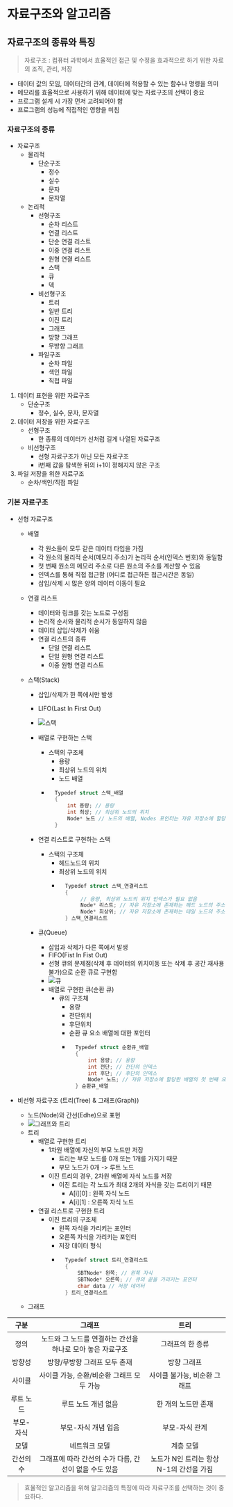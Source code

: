 # 자료구조와 알고리즘

## 자료구조의 종류와 특징

> 자료구조 : 컴퓨터 과학에서 효율적인 접근 및 수정을 효과적으로 하기 위한 자료의 조직, 관리, 저장

- 테이터 값의 모임, 데이터간의 관계, 데이터에 적용할 수 있는 함수나 명령을 의미
- 메모리를 효율적으로 사용하기 위해 데이터에 맞는 자료구조의 선택이 중요
- 프로그램 설계 시 가장 먼저 고려되어야 함
- 프로그램의 성능에 직접적인 영향을 미침

### 자료구조의 종류

- 자료구조
  - 물리적
    - 단순구조
      - 정수
      - 실수
      - 문자
      - 문자열
  - 논리적
    - 선형구조
      - 순차 리스트
      - 연결 리스트
      - 단순 연결 리스트
      - 이중 연결 리스트
      - 원형 연결 리스트
      - 스택
      - 큐
      - 덱
    - 비선형구조
      - 트리
      - 일반 트리
      - 이진 트리
      - 그래프
      - 방향 그래프
      - 무방향 그래프
    - 파일구조
      - 순차 파일
      - 색인 파일
      - 직접 파일

1. 데이터 표현을 위한 자료구조
   - 단순구조
     - 정수, 실수, 문자, 문자열
2. 데이터 저장을 위한 자료구조
   - 선형구조
     - 한 종류의 데이터가 선처럼 길게 나열된 자료구조
   - 비선형구조
     - 선형 자료구조가 아닌 모든 자료구조
     - i번째 값을 탐색한 뒤의 i+1이 정해지지 않은 구조
3. 파일 저장을 위한 자료구조
   - 순차/색인/직접 파일

### 기본 자료구조

- 선형 자료구조

  - 배열
    - 각 원소들이 모두 같은 데이터 타입을 가짐
    - 각 원소의 물리적 순서(메모리 주소)가 논리적 순서(인덱스 번호)와 동일함
    - 첫 번째 원소의 메모리 주소로 다른 원소의 주소를 계산할 수 있음
    - 인덱스를 통해 직접 접근함 (어디로 접근하든 접근시간은 동일)
    - 삽입/삭제 시 많은 양의 데이터 이동이 필요
  - 연결 리스트
    - 데이터와 링크를 갖는 노드로 구성됨
    - 논리적 순서와 물리적 순서가 동일하지 않음
    - 데이터 삽입/삭제가 쉬움
    - 연결 리스트의 종류
      - 단일 연결 리스트
      - 단일 원형 연결 리스트
      - 이중 원형 연결 리스트
  - 스택(Stack)

    - 삽입/삭제가 한 쪽에서만 발생
    - LIFO(Last In First Out)
    - ![스택](image.png)
    - 배열로 구현하는 스택

      - 스택의 구조체
        - 용량
        - 최상위 노드의 위치
        - 노드 배열
      - ```c
          Typedef struct 스택_배열
          {
              int 용량; // 용량
              int 최상; // 최상위 노드의 위치
              Node* 노드 // 노드의 배열, Nodes 포인터는 자유 저장소에 할당한 배열의 첫 번째 요솔소를 가리킴
          }
        ```

    - 연결 리스트로 구현하는 스택
      - 스택의 구조체
        - 헤드노드의 위치
        - 최상위 노드의 위치
        - ```c
            Typedef struct 스택_연결리스트
            {
                 // 용량, 최상위 노드의 위치 인덱스가 필요 없음
                 Node* 리스트; // 자유 저장소에 존재하는 헤드 노드의 주소
                 Node* 최상위; // 자유 저장소에 존재하는 테일 노드의 주소
            } 스택_연결리스트
          ```
    - 큐(Queue)
      - 삽입과 삭제가 다른 쪽에서 발생
      - FIFO(Fist In Fist Out)
      - 선형 큐의 문제점(삭제 후 데이터의 위치이동 또는 삭제 후 공간 재사용 불가)으로 순환 큐로 구현함
      - ![큐](image-1.png)
      - 배열로 구현한 큐(순환 큐)
        - 큐의 구조체
          - 용량
          - 전단위치
          - 후단위치
          - 순환 큐 요소 배열에 대한 포인터
          - ```c
              Typedef struct 순환큐_배열
              {
                  int 용량; // 용량
                  int 전단; // 전단의 인덱스
                  int 후단; // 후단의 인덱스
                  Node* 노드; // 자유 저장소에 할당한 배열의 첫 번째 요소를 가리킴
              } 순환큐_배열
            ```

- 비선형 자료구조 (트리(Tree) & 그래프(Graph))
  - 노드(Node)와 간선(Edhe)으로 표현
  - ![그래프와 트리](image-2.png)
  - 트리
    - 배열로 구현한 트리
      - 1차원 배열에 자신의 부모 노드만 저장
        - 트리는 부모 노드를 0개 또는 1개를 가지기 때문
        - 부모 노드가 0개 -> 루트 노드
      - 이진 트리의 경우, 2차원 배열에 자식 노드를 저장
        - 이진 트리는 각 노드가 최대 2개의 자식을 갖는 트리이기 때문
          - A[i][0] : 왼쪽 자식 노드
          - A[i][1] : 오른쪽 자식 노드
    - 연결 리스트로 구현한 트리
      - 이진 트리의 구조체
        - 왼쪽 자식을 가리키는 포인터
        - 오른쪽 자식을 가리키는 포인터
        - 저장 데이터 형식
        - ```c
            Typedef struct 트리_연결리스트
            {
                SBTNode* 왼쪽; // 왼쪽 자식
                SBTNode* 오른쪽; // 큐의 끝을 가리키는 포인터
                char data // 저장 데이터
            } 트리_연결리스트
          ```
  - 그래프

|   구분    |                           그래프                           |                   트리                   |
| :-------: | :--------------------------------------------------------: | :--------------------------------------: |
|   정의    | 노드와 그 노드를 연결하는 간선을 하나로 모아 놓은 자료구조 |             그래프의 한 종류             |
|  방향성   |                방향/무방향 그래프 모두 존재                |               방향 그래프                |
|  사이클   |         사이클 가능, 순환/비순환 그래프 모두 가능          |       사이클 불가능, 비순환 그래프       |
| 루트 노드 |                    루트 노드 개념 없음                     |           한 개의 노드만 존재            |
| 부모-자식 |                    부모-자식 개념 업음                     |              부모-자식 관계              |
|   모델    |                       네트워크 모델                        |                계층 모델                 |
| 간선의 수 |   그래프에 따라 간선의 수가 다름, 간선이 없을 수도 있음    | 노드가 N인 트리는 항상 N-1의 간선을 가짐 |

> 효율적인 알고리즘을 위해 알고리즘의 특징에 따라 자료구조를 선택하는 것이 중요하다.
